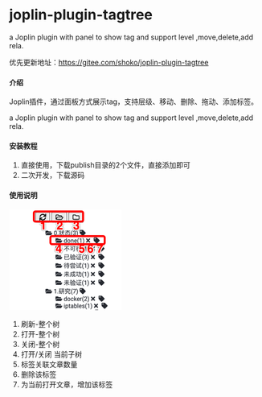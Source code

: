 # joplin-plugin-tagtree
a Joplin plugin with panel to show tag and support level ,move,delete,add rela.

优先更新地址：https://gitee.com/shoko/joplin-plugin-tagtree

#### 介绍
Joplin插件，通过面板方式展示tag，支持层级、移动、删除、拖动、添加标签。

a Joplin plugin with panel to show tag and support level ,move,delete,add rela.



#### 安装教程

1.  直接使用，下载publish目录的2个文件，直接添加即可
2.  二次开发，下载源码

#### 使用说明

![示例](publish/image.png)

1.  刷新-整个树
2.  打开-整个树
3.  关闭-整个树
4.  打开/关闭 当前子树
5.  标签关联文章数量
6.  删除该标签
8.  为当前打开文章，增加该标签

